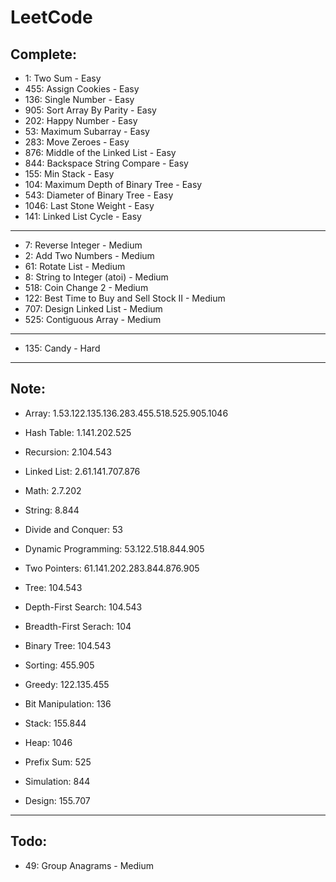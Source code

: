 # LeetCode

## Complete:

- 1: Two Sum - Easy
- 455: Assign Cookies - Easy
- 136: Single Number - Easy
- 905: Sort Array By Parity - Easy
- 202: Happy Number - Easy
- 53: Maximum Subarray - Easy
- 283: Move Zeroes - Easy
- 876: Middle of the Linked List - Easy
- 844: Backspace String Compare - Easy
- 155: Min Stack - Easy
- 104: Maximum Depth of Binary Tree - Easy
- 543: Diameter of Binary Tree - Easy
- 1046: Last Stone Weight - Easy
- 141: Linked List Cycle - Easy

---

- 7:  Reverse Integer - Medium
- 2: Add Two Numbers - Medium
- 61: Rotate List - Medium
- 8: String to Integer (atoi) - Medium
- 518: Coin Change 2 - Medium
- 122: Best Time to Buy and Sell Stock II - Medium
- 707: Design Linked List - Medium
- 525: Contiguous Array - Medium

---

- 135: Candy - Hard

---
## Note:

- Array: 1.53.122.135.136.283.455.518.525.905.1046
- Hash Table: 1.141.202.525
- Recursion: 2.104.543
- Linked List: 2.61.141.707.876
- Math: 2.7.202
- String: 8.844
- Divide and Conquer: 53
- Dynamic Programming: 53.122.518.844.905
- Two Pointers: 61.141.202.283.844.876.905

- Tree: 104.543
- Depth-First Search: 104.543
- Breadth-First Serach: 104
- Binary Tree: 104.543

- Sorting: 455.905
- Greedy: 122.135.455
- Bit Manipulation: 136
- Stack: 155.844
- Heap: 1046
- Prefix Sum: 525
- Simulation: 844
- Design: 155.707


---
## Todo:

- 49: Group Anagrams - Medium